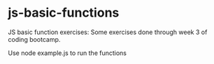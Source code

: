 # js-basic-functions
JS basic function exercises:
Some exercises done through week 3 of coding bootcamp.

Use node example.js to run the functions
